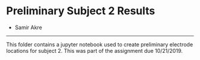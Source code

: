 # Preliminary Subject 2 Results
- Samir Akre
---

This folder contains a jupyter notebook used to create preliminary electrode locations
for subject 2. This was part of the assignment due 10/21/2019.
